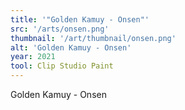 ```yaml
---
title: '"Golden Kamuy - Onsen"'
src: '/arts/onsen.png'
thumbnail: '/art/thumbnail/onsen.png'
alt: 'Golden Kamuy - Onsen'
year: 2021
tool: Clip Studio Paint
---
```


Golden Kamuy - Onsen
